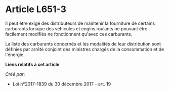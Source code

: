 # Article L651-3

Il peut être exigé des distributeurs de maintenir la fourniture de certains carburants lorsque des véhicules et engins
roulants ne pouvant être facilement modifiés ne fonctionnent qu'avec ces carburants.

La liste des carburants concernés et les modalités de leur distribution sont définies par arrêté conjoint des ministres
chargés de la consommation et de l'énergie.

**Liens relatifs à cet article**

_Créé par_:

  - Loi n°2017-1839 du 30 décembre 2017 - art. 19

